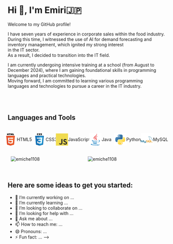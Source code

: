 # Hi 👋, I'm Emiri🇯🇵

Welcome to my GitHub profile!

I have seven years of experience in corporate sales within the food industry.  
During this time, I witnessed the use of AI for demand forecasting and inventory management, which ignited my strong interest  
in the IT sector.  
As a result, I decided to transition into the IT field.  

I am currently undergoing intensive training at a school (from August to December 2024),  where I am gaining foundational skills in programming languages and practical technologies.    
Moving forward, I am committed to learning various programming languages and technologies to pursue a career in the IT industry.  
<br>
<br>
<br>



## Languages and Tools
<div style="display: flex; justify-content: space-between;">
  <div style="width: 80px; height: 80px; display: flex; justify-content: center; align-items: center; margin-right: 20px;">
    <img src="https://raw.githubusercontent.com/devicons/devicon/master/icons/html5/html5-original-wordmark.svg" width="40" height="40" />
    HTML5
  </div>
  <div style="width: 80px; height: 80px; display: flex; justify-content: center; align-items: center; margin-right: 20px;">
    <img src="https://raw.githubusercontent.com/devicons/devicon/master/icons/css3/css3-original-wordmark.svg" width="40" height="40" />
    CSS3
  </div>
  <div style="width: 80px; height: 80px; display: flex; justify-content: center; align-items: center; margin-right: 20px;">
    <img src="https://raw.githubusercontent.com/devicons/devicon/master/icons/javascript/javascript-original.svg" width="40" height="40" />
    JavaScript
  </div>
  <div style="width: 80px; height: 80px; display: flex; justify-content: center; align-items: center; margin-right: 20px;">
    <img src="https://raw.githubusercontent.com/devicons/devicon/master/icons/java/java-original.svg" width="40" height="40" />
    Java
  </div>
  <div style="width: 80px; height: 80px; display: flex; justify-content: center; align-items: center; margin-right: 20px;">
    <img src="https://raw.githubusercontent.com/devicons/devicon/master/icons/python/python-original.svg" width="40" height="40" />
    Python
  </div>
  <div style="width: 80px; height: 80px; display: flex; justify-content: center; align-items: center;">
    <img src="https://raw.githubusercontent.com/devicons/devicon/master/icons/mysql/mysql-original-wordmark.svg" width="40" height="40" />
    MySQL
  </div>
</div>



<p><img align="right" width="49%" 
     src="https://github-readme-stats.vercel.app/api?username=emiche1108&show_icons=true&locale=en" alt="emiche1108" /></p>
     
<p><img align="right" width="49%" 
        src="https://github-readme-stats.vercel.app/api/top-langs?username=emiche1108&show_icons=true&locale=en&layout=compact" alt="emiche1108" /></p>
<br>
<br>
<br>



## Here are some ideas to get you started:
- 🔭 I’m currently working on ...
- 🌱 I’m currently learning ...
- 👯 I’m looking to collaborate on ...
- 🤔 I’m looking for help with ...
- 💬 Ask me about ...
- 📫 How to reach me: ...
- 😄 Pronouns: ...
- ⚡ Fun fact: ...
-->

  
